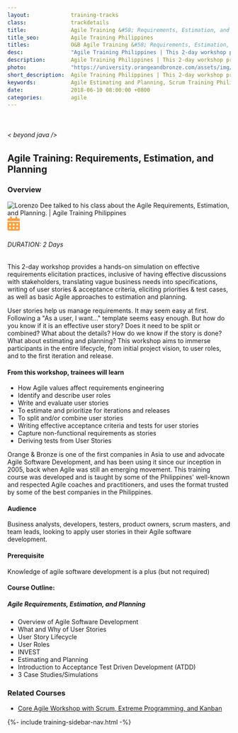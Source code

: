 ```yaml
---
layout:             training-tracks
class:              trackdetails
title:              Agile Training &#58; Requirements, Estimation, and Planning
title_seo:          Agile Training Philippines
titles:             O&B Agile Training &#58; Requirements, Estimation, and Planning
desc:               "Agile Training Philippines | This 2-day workshop provides a hands-on simulation on effective requirements elicitation practices, inclusive of having effective discussions with stakeholders, translating vague business needs into specifications, writing of user stories & acceptance criteria, eliciting priorities & test cases, as well as basic Agile approaches to estimation and planning."
description:        Agile Training Philippines | This 2-day workshop provides a hands-on simulation on effective requirements elicitation practices, inclusive of having effective discussions with stakeholders, translating vague business needs into specifications, writing of user stories & acceptance criteria, eliciting priorities & test cases, as well as basic Agile approaches to estimation and planning.
photo:              "https://university.orangeandbronze.com/assets/img/AgileRequirementsEstimationAndPlanning-FBLinkPostPhoto.png"
short_description:  Agile Training Philippines | This 2-day workshop provides a hands-on simulation on effective requirements elicitation practices, inclusive of having effective discussions with stakeholders, translating vague business needs into specifications, writing of user stories & acceptance criteria, eliciting priorities & test cases, as well as basic Agile approaches to estimation and planning.
keywords:           Agile Estimating and Planning, Scrum Training Philippines, Agile Training Philippines, Agile Classes Philippines, Agile Courses Philippines, Business Analysis Training Philippines, Scrum Training Manila, Agile Philippines, Scrum and Agile Training Philippines
date:               2018-06-10 08:00:00 +0800
categories:         agile
---
```

<div class="section-content">
    <div class="container-fluid auto-1110">
        <div class="row">
            <div class="col">
                <div class="panel-content">
                    <div class="title-section">
                        <img src="{{ "assets/img/title-software.png" | relative_url }}" alt="">
                        <div class="title">
                            <h6>
                                < beyond java />
                            </h6>
                            <h2>Agile Training: Requirements, Estimation, and Planning</h2>
                        </div>
                    </div>
                    <div class="row" data-sticky-container>
                        <div class="track-panel">
                            <div class="track-content">
                                <section id="overview">
                                    <h3>Overview</h3>
                                    <img class="mb30 img-fluid" src="{{ "assets/img/AgileRequirementsEstimationAndPlanning-cover.png" | relative_url }}" alt="Lorenzo Dee talked to his class about the Agile Requirements, Estimation, and Planning. | Agile Training Philippines">
                                    <div class="track-details">
                                        <div class="details mr40">
                                            <img src="/assets/img/ico-calendar.svg" alt="">
                                            <h6>DURATION: 2 Days</h6>
                                        </div>
                                    </div>
                                    <p>This 2-day workshop provides a hands-on simulation on effective requirements elicitation practices, inclusive of having effective discussions with stakeholders, translating vague business needs into specifications, writing of user stories & acceptance criteria, eliciting priorities & test cases, as well as basic Agile approaches to estimation and planning.</p>
                                    <p>User stories help us manage requirements. It may seem easy at first. Following a "As a user, I want…" template seems easy enough. But how do you know if it is an effective user story? Does it need to be split or combined? What about the details? How do we know if the story is done? What about estimating and planning? This workshop aims to immerse participants in the entire lifecycle, from initial project vision, to user roles, and to the first iteration and release.</p>
                                    <h4>From this workshop, trainees will learn</h4>
                                    <ul>
                                    <li>How Agile values affect requirements engineering</li>
                                    <li>Identify and describe user roles</li>
                                    <li>Write and evaluate user stories</li>
                                    <li>To estimate and prioritize for iterations and releases</li>
                                    <li>To split and/or combine user stories</li>
                                    <li>Writing effective acceptance criteria and tests for user stories</li>
                                    <li>Capture non-functional requirements as stories</li>
                                    <li>Deriving tests from User Stories</li>
                                    </ul>
                                    <p>Orange & Bronze is one of the first companies in Asia to use and advocate Agile Software Development, and has been using it since our inception in 2005, back when Agile was still an emerging movement. This training course was developed and is taught by some of the Philippines' well-known and respected Agile coaches and practitioners, and uses the format trusted by some of the best companies in the Philippines.</p>
                                    <h4>Audience</h4>
                                    <p>Business analysts, developers, testers, product owners, scrum masters, and team leads, looking to apply user stories in their Agile software development.</p>
                                    <h4>Prerequisite</h4>
                                    <p>Knowledge of agile software development is a plus (but not required)</p>
                                </section>
                                <section id="topic-outline">
                                    <h4>
                                        Course Outline:
                                    </h4>
                                    <h5 class="course-title">Agile Requirements, Estimation, and Planning</h5>
                                    <ul class="course-outline">
                                    <li>Overview of Agile Software Development</li>
                                    <li>What and Why of User Stories</li>
                                    <li>User Story Lifecycle</li>
                                    <li>User Roles</li>
                                    <li>INVEST</li>
                                    <li>Estimating and Planning</li>
                                    <li>Introduction to Acceptance Test Driven Development (ATDD)</li>
                                    <li>3 Case Studies/Simulations</li>
                                    </ul>
                                </section>
                                <section>
                                    <h3>Related Courses</h3>
                                    <ul class="course-outline">
                                        <li><a href="/agile/core-agile/" target="_blank">Core Agile Workshop with Scrum, Extreme Programming, and Kanban</a></li>
                                    </ul>
                                </section>
                                <!-- <section id="faq">
                                    <h3>Frequently Asked Questions</h3>
                                    <div class="faq-list" id="accordion">
                                        <a class="faq-card">
                                            <div class="faq-header collapsed" id="heading-1" data-toggle="collapse" data-target="#collapse-1" aria-expanded="true" aria-controls="collapse-1">
                                                <h4 class="title">
                                                    What are the prerequisites needed before I take this training track?
                                                </h4>
                                                <img src="{{ "assets/img/ico-chevron-down.svg" | relative_url }}" alt="" class="ico">
                                            </div>
                                            <div id="collapse-1" class="collapse faq-body" aria-labelledby="heading-1" data-parent="#accordion">
                                                <div class="content">
                                                    <p>
                                                        None.
                                                    </p>
                                                </div>
                                            </div>
                                        </a>
                                        <a class="faq-card">
                                            <div class="faq-header collapsed" id="heading-2" data-toggle="collapse" aria-expanded="false" data-target="#collapse-2" aria-controls="collapse-2">
                                                <h4 class="title">
                                                    What skills should I expect to possess at the end of the course?
                                                </h4>
                                                <img src="{{ "assets/img/ico-chevron-down.svg" | relative_url }}" alt="" class="ico">
                                            </div>
                                            <div id="collapse-2" class="collapse faq-body" aria-labelledby="heading-2" data-parent="#accordion">
                                                <div class="content">
                                                    <p>
                                                       Learn basic installation and creating creating databases and collections.
                                                    </p>
                                                </div>
                                            </div>
                                        </a>
                                    </div>
                                </section> -->
                            </div>
                            {%- include training-sidebar-nav.html -%}
                        </div>
                    </div>
                </div>
            </div>
        </div>
    </div>
</div>